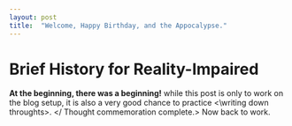 ```yaml
---
layout: post
title:  "Welcome, Happy Birthday, and the Appocalypse."
---
```


# Brief History for Reality-Impaired

**At the beginning, there was a beginning!** while this post is only to work on the blog setup, it is also  a very good chance to practice <\writing down throughts>.
</ Thought commemoration complete.>
Now back to work.